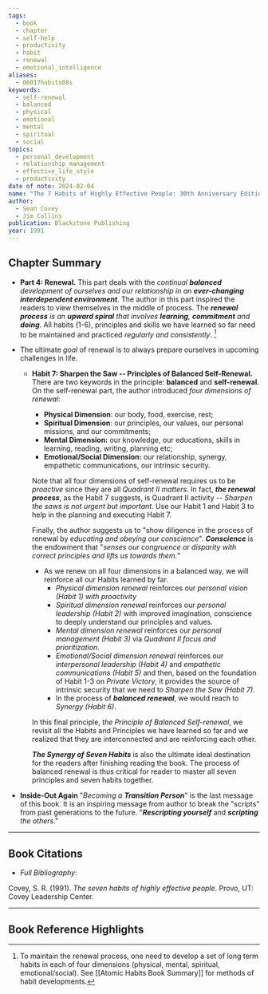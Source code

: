 ```yaml
---
tags:
  - book
  - chapter
  - self-help
  - productivity
  - habit
  - renewal
  - emotional_intelligence
aliases:
  - 06017habits08s
keywords:
  - self-renewal
  - balanced
  - physical
  - emotional
  - mental
  - spiritual
  - social
topics:
  - personal_development
  - relationship_management
  - effective_life_style
  - productivity
date of note: 2024-02-04
name: "The 7 Habits of Highly Effective People: 30th Anniversary Edition"
author:
  - Sean Covey
  - Jim Collins
publication: Blackstone Publishing
year: 1991
---
```


## Chapter Summary

- **Part 4: Renewal.** This part deals with the *continual **balanced** development of ourselves and our relationship in an **ever-changing interdependent environment***. The author in this part inspired the readers to view themselves in the middle of process. The ***renewal process** is an **upward spiral** that involves **learning**, **commitment** and **doing***. All habits (1-6), principles and skills we have learned so far need to be maintained and practiced *regularly and consistently*. [^1]
  
- The ultimate *goal* of renewal is to always prepare ourselves in upcoming challenges in life.
  
	- **Habit 7: Sharpen the Saw -- Principles of Balanced Self-Renewal.** There are two keywords in the principle: **balanced** and **self-renewal**. On the self-renewal part, the author introduced *four dimensions of renewal*:
		- **Physical Dimension**: our body, food, exercise, rest;
		- **Spiritual Dimension**: our principles, our values, our personal missions, and our commitments;
		- **Mental Dimension:** our knowledge, our educations, skills in learning, reading, writing, planning etc;
		- **Emotional/Social Dimension:** our relationship, synergy, empathetic communications, our intrinsic security.
		
		Note that all four dimensions of self-renewal requires us to be *proactive* since they are all *Quadrant II matters*. In fact, ***the renewal process***, as the Habit 7 suggests, is Quadrant II activity -- *Sharpen the saws is not urgent but important*. Use our Habit 1 and Habit 3 to help in the planning and executing Habit 7. 
		
		Finally, the author suggests us to "show diligence in the process of renewal by *educating and obeying our conscience*". ***Conscience*** is the endowment that "*senses our congruence or disparity with correct principles and lifts us towards them.*" 
		
		- As we renew on all four dimensions in a balanced way, we will reinforce all our Habits learned by far. 
			- *Physical dimension renewal* reinforces our *personal vision (Habit 1) with proactivity*
			- *Spiritual dimension renewal* reinforces our *personal leadership (Habit 2)* with improved imagination, conscience to deeply understand our principles and values.
			- *Mental dimension renewal* reinforces our *personal management (Habit 3)* via *Quadrant II focus and prioritization*.
			- *Emotional/Social dimension renewal* reinforces our *interpersonal leadership (Habit 4)* and *empathetic communications (Habit 5)* and then, based on the foundation of Habit 1-3 on *Private Victory*, it provides the source of intrinsic security that we need to *Sharpen the Saw (Habit 7)*.
			- In the process of ***balanced renewal***, we would reach to *Synergy (Habit 6)*.
		  
		In this final principle, *the Principle of Balanced Self-renewal*, we revisit all the Habits and Principles we have learned so far and we realized that they are interconnected and are reinforcing each other. 
		
		***The Synergy of Seven Habits*** is also the ultimate ideal destination for the readers after finishing reading the book. The process of balanced renewal is thus critical for reader to master all seven principles and seven habits together. 

- **Inside-Out Again** 
  "*Becoming a **Transition Person***" is the last message of this book. It is an inspiring message from author to break the "scripts" from past generations to the future. "***Rescripting yourself*** and ***scripting** the others*."




  [^1]: To maintain the renewal process, one need to develop a set of long term habits in each of four dimensions (physical, mental, spiritual, emotional/social). See [[Atomic Habits Book Summary]] for methods of habit developments. 


----------
## Book Citations

- *Full Bibliography*:

Covey, S. R. (1991). _The seven habits of highly effective people_. Provo, UT: Covey Leadership Center.

-----------
##  Book Reference Highlights
